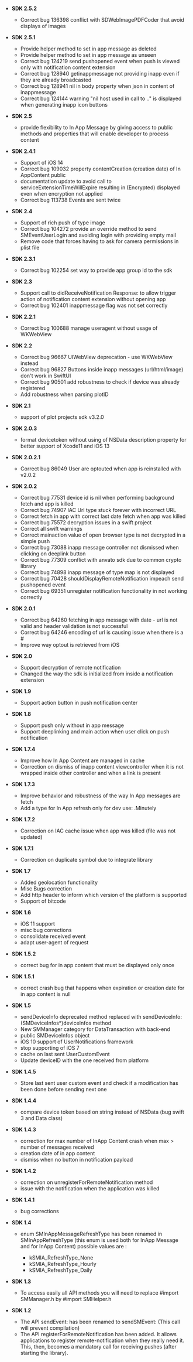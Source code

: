 - __SDK 2.5.2__

    - Correct bug 136398 conflict with SDWebImagePDFCoder that avoid displays of images
    
- __SDK 2.5.1__

    - Provide helper method to set in app message as deleted
    - Provide helper method to set in app message as unseen
    - Correct bug 124219 send pushopened event when push is viewed only with notification content extension
    - Correct bug 128940 getinappmessage not providing inapp even if they are already broadcasted
    - Correct bug 128941 nil in body property when json in content of inappmessage
    - Correct bug 124144 warning "nil host used in call to .." is displayed when generating inapp icon buttons
    
- __SDK 2.5__

    - provide flexibility to In App Message by giving access to public methods and properties that will enable developer to process content
    
- __SDK 2.4.1__

    - Support of iOS 14
    - Correct bug 109032  property contentCreation (creation date) of In AppContent public
    - documentation update to avoid  call to serviceExtensionTimeWillExpire resulting in (Encrypted) displayed even when encryption not applied
    - Correct bug 113738  Events are sent twice
    
- __SDK 2.4__

    - Support of rich push of type image
    - Correct bug 104272 provide an override method to send SMEventUserLogin and avoiding login with providing empty mail
    - Remove code that forces having to ask for camera permissions in plist file

- __SDK 2.3.1__

    - Correct bug 102254 set way to provide app group id to the sdk

- __SDK 2.3__

    - Support call to didReceiveNotification Response: to allow trigger action of notification content extension without opening app
    - Correct bug 102401 inappmessage flag was not set correctly

- __SDK 2.2.1__

    - Correct bug 100688 manage useragent without usage of WKWebView

- __SDK 2.2__

    - Correct bug 96667 UIWebView deprecation - use WKWebView instead
    - Correct bug 96827 Buttons inside inapp messages (url/html/image) don't work in SwiftUI
    - Correct bug 90501 add robustness to check if device was already registered 
    - Add robustness when parsing plotID

- __SDK 2.1__
    
    - support of plot projects sdk v3.2.0

- __SDK 2.0.3__

    - format devicetoken without using of NSData description property for better support of Xcode11 and iOS 13

- __SDK 2.0.2.1__

    - Correct bug  86049 User are optouted when app is reinstalled with v2.0.2

- __SDK 2.0.2__

    - Correct bug  77531 device id is nil when performing background fetch and app is killed
    - Correct bug  74907 IAC Url type stuck forever with incorrect URL
    - Correct fetch in app with correct last date fetch when app was killed
    - Correct bug  75572 decryption issues in a swift project
    - Correct all swift warnings
    - Correct mainaction value of open browser type is not decrypted in a simple push
    - Correct bug  73088 inapp message controller not dismissed when clicking on deeplink button
    - Correct bug  77309 conflict with anvato sdk due to  common crypto library
    - Correct bug  74898 inapp message of type map is not displayed
    - Correct bug  70428 shouldDisplayRemoteNotification impeach send pushopened event
    - Correct bug  69351 unregister notification functionality in not working correctly

- __SDK 2.0.1__

    - Correct bug  64260 fetching in app message with date - url is not valid and header validation is not successful
    - Correct bug  64246 encoding of url is causing issue when there is a #
    - Improve way optout is retrieved from iOS

- __SDK 2.0__

    - Support decryption of remote notification
    - Changed the way the sdk is initialized from inside a notification extension

- __SDK 1.9__

    - Support action button in push notification center

- __SDK 1.8__

    - Support push only without in app message
    - Support deeplinking and main action when user click on push notification

- __SDK 1.7.4__

    - Improve how In App Content are managed in cache
    - Correction on dismiss of inapp content viewcontroller when it is not wrapped inside other controller and when a link is present

- __SDK 1.7.3__

    - Improve behavior and robustness of the way In App messages are fetch
    - Add a type for In App refresh only for dev use: .Minutely

- __SDK 1.7.2__

    - Correction on IAC cache issue when app was killed (file was not updated)

- __SDK 1.7.1__

    - Correction on duplicate symbol due to integrate library

- __SDK 1.7__

    - Added geolocation functionality
    - Misc Bugs correction
    - Add http header to inform which version of the platform is supported
    - Support of bitcode

- __SDK 1.6__

    - iOS 11 support
    - misc bug corrections
    - consolidate received event
    - adapt user-agent of request

- __SDK 1.5.2__

    - correct bug for in app content that must be displayed only once

- __SDK 1.5.1__

    - correct crash bug that happens when expiration or creation date for in app content is null

- __SDK 1.5__

    - sendDeviceInfo deprecated method replaced with sendDeviceInfo:(SMDeviceInfos*)deviceInfos method
    - New SMManager category for DataTransaction with back-end
    - public SMDeviceInfos object
    - iOS 10 support of UserNotifications framework
    - stop supporting of iOS 7
    - cache on last sent UserCustomEvent
    - Update deviceID with the one received from platform

- __SDK 1.4.5__

    - Store last sent user custom event and check if a modification has been done before sending next one

- __SDK 1.4.4__

    -  compare device token based on string instead of NSData (bug swift 3 and Data class)

- __SDK 1.4.3__

    - correction for max number of InApp Content crash when max > number of messages received
    - creation date of in app content
    - dismiss when no button in notification payload

- __SDK 1.4.2__

    - correction on unregisterForRemoteNotification method
    - issue with the notification when the application was killed

- __SDK 1.4.1__

    - bug corrections

- __SDK 1.4__

    - enum SMInAppMessageRefreshType has been renamed in SMInAppRefreshType (this enum is used both for InApp Message and for InApp Content) possible values are :

        - kSMIA_RefreshType_None
        - kSMIA_RefreshType_Hourly
        - kSMIA_RefreshType_Daily

- __SDK 1.3__

    - To access easily all API methods you will need to replace #import SMManager.h by #import SMHelper.h

- __SDK 1.2__

    - The API sendEvent: has been renamed to sendSMEvent: (This call will prevent compilation)
    - The API registerForRemoteNotification has been added. It allows applications to register remote-notification when they really need it. This, then, becomes a mandatory call for receiving pushes (after starting the library).
